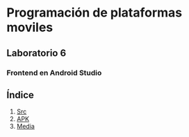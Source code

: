 # Programación de plataformas moviles
## Laboratorio 6
### Frontend en Android Studio


## Índice
1. [Src](https://github.com/Kojimena/PM-L6/tree/master/app/src)
2. [APK](https://github.com/Kojimena/PM-L6/blob/master/app-debug.apk)
3. [Media]()
